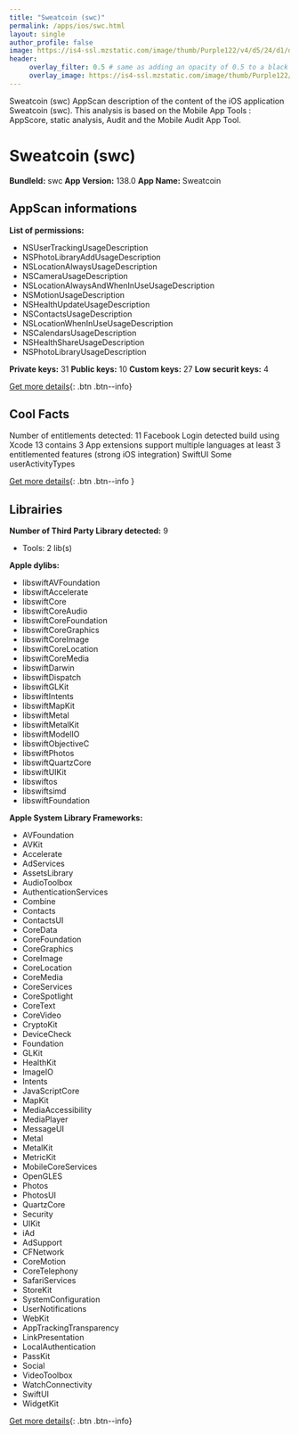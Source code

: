 ```yaml
---
title: "Sweatсoin (swc)"
permalink: /apps/ios/swc.html
layout: single
author_profile: false
image: https://is4-ssl.mzstatic.com/image/thumb/Purple122/v4/d5/24/d1/d524d19a-6dc0-3ea5-c1c1-1371de99694d/AppIcon-0-0-1x_U007emarketing-0-0-0-5-0-0-sRGB-0-0-0-GLES2_U002c0-512MB-85-220-0-0.png/512x512bb.jpg
header: 
     overlay_filter: 0.5 # same as adding an opacity of 0.5 to a black background
     overlay_image: https://is4-ssl.mzstatic.com/image/thumb/Purple122/v4/d5/24/d1/d524d19a-6dc0-3ea5-c1c1-1371de99694d/AppIcon-0-0-1x_U007emarketing-0-0-0-5-0-0-sRGB-0-0-0-GLES2_U002c0-512MB-85-220-0-0.png/512x512bb.jpg
---
```

Sweatсoin (swc) AppScan description of the content of the iOS application Sweatсoin (swc). This analysis is based on the Mobile App Tools : AppScore, static analysis, Audit and the Mobile Audit App Tool.

# Sweatсoin (swc)

**BundleId:** swc
**App Version:** 138.0
**App Name:** Sweatсoin


## AppScan informations 

**List of permissions:** 
- NSUserTrackingUsageDescription
- NSPhotoLibraryAddUsageDescription
- NSLocationAlwaysUsageDescription
- NSCameraUsageDescription
- NSLocationAlwaysAndWhenInUseUsageDescription
- NSMotionUsageDescription
- NSHealthUpdateUsageDescription
- NSContactsUsageDescription
- NSLocationWhenInUseUsageDescription
- NSCalendarsUsageDescription
- NSHealthShareUsageDescription
- NSPhotoLibraryUsageDescription
  
  
**Private keys:** 31
**Public keys:** 10
**Custom keys:** 27
**Low securit keys:** 4
  
[Get more details](/pricing.html){: .btn .btn--info}

## Cool Facts

Number of entitlements detected: 11
Facebook Login detected
build using Xcode 13
contains 3 App extensions
support multiple languages
at least 3 entitlemented features (strong iOS integration)
SwiftUI
Some userActivityTypes
  
[Get more details](/pricing.html){: .btn .btn--info }

## Librairies 
**Number of Third Party Library detected:** 9
- Tools: 2 lib(s)


**Apple dylibs:**
- libswiftAVFoundation
- libswiftAccelerate
- libswiftCore
- libswiftCoreAudio
- libswiftCoreFoundation
- libswiftCoreGraphics
- libswiftCoreImage
- libswiftCoreLocation
- libswiftCoreMedia
- libswiftDarwin
- libswiftDispatch
- libswiftGLKit
- libswiftIntents
- libswiftMapKit
- libswiftMetal
- libswiftMetalKit
- libswiftModelIO
- libswiftObjectiveC
- libswiftPhotos
- libswiftQuartzCore
- libswiftUIKit
- libswiftos
- libswiftsimd
- libswiftFoundation


**Apple System Library Frameworks:**
- AVFoundation
- AVKit
- Accelerate
- AdServices
- AssetsLibrary
- AudioToolbox
- AuthenticationServices
- Combine
- Contacts
- ContactsUI
- CoreData
- CoreFoundation
- CoreGraphics
- CoreImage
- CoreLocation
- CoreMedia
- CoreServices
- CoreSpotlight
- CoreText
- CoreVideo
- CryptoKit
- DeviceCheck
- Foundation
- GLKit
- HealthKit
- ImageIO
- Intents
- JavaScriptCore
- MapKit
- MediaAccessibility
- MediaPlayer
- MessageUI
- Metal
- MetalKit
- MetricKit
- MobileCoreServices
- OpenGLES
- Photos
- PhotosUI
- QuartzCore
- Security
- UIKit
- iAd
- AdSupport
- CFNetwork
- CoreMotion
- CoreTelephony
- SafariServices
- StoreKit
- SystemConfiguration
- UserNotifications
- WebKit
- AppTrackingTransparency
- LinkPresentation
- LocalAuthentication
- PassKit
- Social
- VideoToolbox
- WatchConnectivity
- SwiftUI
- WidgetKit


  
[Get more details](/pricing.html){: .btn .btn--info}

